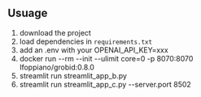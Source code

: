 ## Usuage 

1. download the project
2. load dependencies in `requirements.txt`
3. add an .env with your OPENAI_API_KEY=xxx
4. docker run --rm --init --ulimit core=0 -p 8070:8070 lfoppiano/grobid:0.8.0
5. streamlit run streamlit_app_b.py
6. streamlit run streamlit_app_c.py --server.port 8502

